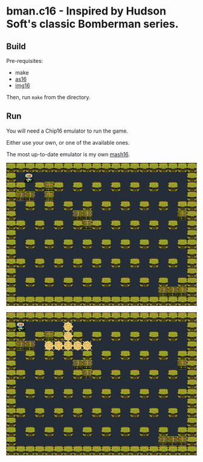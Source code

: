 # bman.c16 - Inspired by Hudson Soft's classic Bomberman series.

## Build

Pre-requisites:

- make
- [as16](https://github.com/tykel/as16)
- [img16](https://github.com/tykel/chip16)

Then, run `make` from the directory.

## Run

You will need a Chip16 emulator to run the game.

Either use your own, or one of the available ones.

The most up-to-date emulator is my own [mash16](https://github.com/tykel/mash16).

![In-game screenshot #1](png/Screenshot1.png)

![In-game screenshot #2](png/Screenshot2.png)
